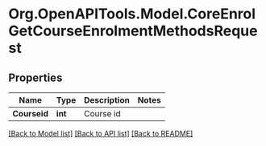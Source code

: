# Org.OpenAPITools.Model.CoreEnrolGetCourseEnrolmentMethodsRequest

## Properties

Name | Type | Description | Notes
------------ | ------------- | ------------- | -------------
**Courseid** | **int** | Course id | 

[[Back to Model list]](../README.md#documentation-for-models) [[Back to API list]](../README.md#documentation-for-api-endpoints) [[Back to README]](../README.md)

